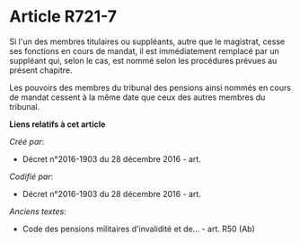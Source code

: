 # Article R721-7

Si l'un des membres titulaires ou suppléants, autre que le magistrat, cesse ses fonctions en cours de mandat, il est
immédiatement remplacé par un suppléant qui, selon le cas, est nommé selon les procédures prévues au présent chapitre.

Les pouvoirs des membres du tribunal des pensions ainsi nommés en cours de mandat cessent à la même date que ceux des autres
membres du tribunal.

**Liens relatifs à cet article**

_Créé par_:

  - Décret n°2016-1903 du 28 décembre 2016 - art.

_Codifié par_:

  - Décret n°2016-1903 du 28 décembre 2016 - art.

_Anciens textes_:

  - Code des pensions militaires d'invalidité et de... - art. R50 (Ab)
